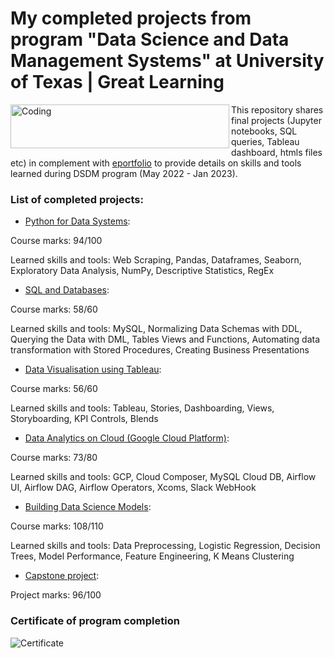 # My completed projects from program "Data Science and Data Management Systems" at University of Texas | Great Learning

<img align="left" alt="Coding" height=70 width="350" src="https://www.mccombs.utexas.edu/media/mccombs-website/site-assets/images/4_RGB_Program_Brand_Extension_Formal_Texas_Executive_Education.svg">



This repository shares final projects (Jupyter notebooks, SQL queries, Tableau dashboard, htmls files etc) in complement with [eportfolio](https://eportfolio.mygreatlearning.com/ildar-daminov) to provide details on  skills and tools learned during DSDM program (May 2022 - Jan 2023). 

### List of completed projects: 

* [Python for Data Systems](https://github.com/Ildar-Daminov/completed_projects_in_data_science_and_data_management_program/tree/main/Python%20for%20Data%20Systems):  

Course marks: 94/100

Learned skills and tools: Web Scraping, Pandas, Dataframes, Seaborn, Exploratory Data Analysis, NumPy, Descriptive Statistics, RegEx

* [SQL and Databases](https://github.com/Ildar-Daminov/completed_projects_in_data_science_and_data_management_program/tree/main/SQL%20and%20Databases):

Course marks: 58/60

Learned skills and tools: MySQL, Normalizing Data Schemas with DDL, Querying the Data with DML, Tables Views and Functions, Automating data transformation with Stored Procedures, Creating Business Presentations

* [Data Visualisation using Tableau](https://github.com/Ildar-Daminov/completed_projects_in_data_science_and_data_management_program/tree/main/Data%20Visualisation%20with%20Tableau):  

Course marks: 56/60

Learned skills and tools: Tableau, Stories, Dashboarding, Views, Storyboarding, KPI Controls, Blends

* [Data Analytics on Cloud (Google Cloud Platform)](https://github.com/Ildar-Daminov/completed_projects_in_data_science_and_data_management_program/tree/main/Data%20Analytics%20on%20Cloud):

Course marks: 73/80

Learned skills and tools: GCP, Cloud Composer, MySQL Cloud DB, Airflow UI, Airflow DAG, Airflow Operators, Xcoms, Slack WebHook

* [Building Data Science Models](https://github.com/Ildar-Daminov/completed_projects_in_data_science_and_data_management_program/tree/main/Building%20Data%20Science%20Models):

Course marks: 108/110

Learned skills and tools: Data Preprocessing, Logistic Regression, Decision Trees, Model Performance, Feature Engineering, K Means Clustering

* [Capstone project](https://github.com/Ildar-Daminov/completed_projects_in_data_science_and_data_management_program/tree/main/Capstone%20project): 

Project marks: 96/100

### Certificate of program completion
![Certificate](https://user-images.githubusercontent.com/73365375/223396938-6bc6e19c-e3f1-42aa-9ff9-0f59936bdf31.png)


